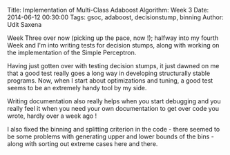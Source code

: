 Title: Implementation of Multi-Class Adaboost Algorithm: Week 3 
Date: 2014-06-12 00:30:00
Tags: gsoc, adaboost, decisionstump, binning
Author: Udit Saxena

Week Three over now (picking up the pace, now !); halfway into my fourth Week and I'm into writing tests for decision stumps, along with working on the implementation of the Simple Perceptron.

Having just gotten over with testing decision stumps, it just dawned on me that a good test really goes a long way in developing structurally stable programs. Now, when I start about optimizations and tuning, a good test seems to be an extremely handy tool by my side.

Writing documentation also really helps when you start debugging and you really feel it when you need your own documentation to get over code you wrote, hardly over a week ago !

I also fixed the binning and splitting criterion in the code - there seemed to be some problems with generating upper and lower bounds of the bins - along with sorting out extreme cases here and there. 
